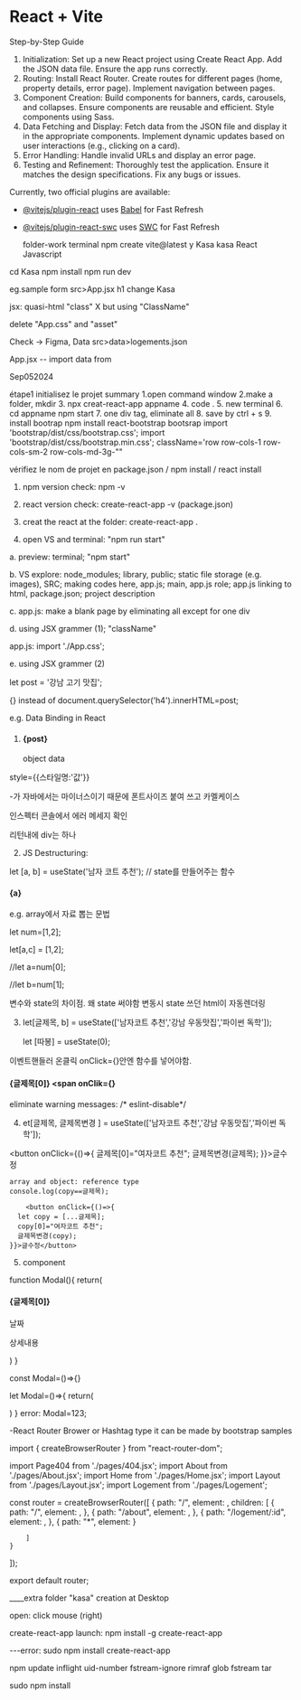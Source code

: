 # React + Vite

Step-by-Step Guide
1. Initialization:
Set up a new React project using Create React App.
Add the JSON data file.
Ensure the app runs correctly.
2. Routing: Install React Router.
Create routes for different pages (home, property details, error page).
Implement navigation between pages.
3. Component Creation: Build components for banners, cards, carousels, and collapses.
Ensure components are reusable and efficient.
Style components using Sass.
4. Data Fetching and Display: Fetch data from the JSON file and display it in the appropriate components.
Implement dynamic updates based on user interactions (e.g., clicking on a card).
5. Error Handling: Handle invalid URLs and display an error page.
6. Testing and Refinement: Thoroughly test the application.
Ensure it matches the design specifications.
Fix any bugs or issues.

Currently, two official plugins are available:

- [@vitejs/plugin-react](https://github.com/vitejs/vite-plugin-react/blob/main/packages/plugin-react/README.md) uses [Babel](https://babeljs.io/) for Fast Refresh
- [@vitejs/plugin-react-swc](https://github.com/vitejs/vite-plugin-react-swc) uses [SWC](https://swc.rs/) for Fast Refresh

  folder-work
  terminal npm create vite@latest
  y
  Kasa
  kasa
  React
  Javascript
  
cd Kasa
npm install
npm run dev

eg.sample form src>App.jsx  h1 change Kasa

jsx: quasi-html  "class" X but using "ClassName"

delete "App.css" and "asset" 

Check -> Figma, Data
src>data>logements.json

App.jsx -- import data from 

Sep052024

étape1 initialisez le projet
summary
1.open command window
2.make a folder, mkdir
3. npx creat-react-app appname
4. code .
5. new terminal
6. cd appname    npm start
7. one div tag, eliminate all
8. save by ctrl + s
9. install bootrap
npm install react-bootstrap bootsrap
import 'bootstrap/dist/css/bootstrap.css';
import 'bootstrap/dist/css/bootstrap.min.css';
className='row row-cols-1 row-cols-sm-2 row-cols-md-3g-""

vérifiez le nom de projet en package.json / npm install / react install

1. npm version check: npm -v

2. react version check: create-react-app -v (package.json)

3. creat the react at the folder: create-react-app .

4. open VS and terminal: "npm run start"

a. preview: terminal; "npm start"

b. VS explore: node_modules; library, public; static file storage (e.g. images), SRC; making codes here, app.js; main, app.js role; app.js linking to html, package.json; project description 

c. app.js: make a blank page by eliminating all except for one div

d. using JSX grammer (1); "className"

app.js: import './App.css';

e.  using JSX grammer (2)

  let post = '강남 고기 맛집';
  
{} instead of document.querySelector('h4').innerHTML=post;

e.g. Data Binding in React

1. <h4 style={{color:'red', fontSize : '16px'}} id={post}>{post}</h4>   object data

style={{스타일명:'값'}}

-가 자바에서는 마이너스이기 때문에 폰트사이즈 붙여 쓰고 카멜케이스

인스펙터 콘솔에서 에러 메세지 확인

리턴내에 div는 하나

2. JS Destructuring:

let [a, b] = useState('남자 코트 추천'); // state를 만들어주는 함수

 <h4> {a}</h4>

 e.g. array에서 자료 뽑는 문법

 let num=[1,2];

 let[a,c] = [1,2];
 
 //let a=num[0];
 
  //let b=num[1];
 
변수와 state의 차이점. 왜 state 써야함
변동시 state 쓰던 html이 자동렌더링

3. let[글제목, b] = useState(['남자코트 추천','강남 우동맛집','파이썬 독학']);

   let [따봉] = useState(0);

이벤트핸들러 온클릭 onClick={}안엔 함수를 넣어야함. <h4>{글제목[0]} <span onClik={}</h4>

eliminate warning messages: /* eslint-disable*/

4. et[글제목, 글제목변경 ] = useState(['남자코트 추천','강남 우동맛집','파이썬 독학']);

  <button onClick={()=>{
      글제목[0]="여자코트 추천";
      글제목변경(글제목);
    }}>글수정</button>

    array and object: reference type 
    console.log(copy==글제목);

        <button onClick={()=>{
      let copy = [...글제목];
      copy[0]="여자코트 추천";
      글제목변경(copy);
    }}>글수정</button>

 5. component
<Modal></Modal>

function Modal(){
return(
<div className="modal">
  <h4>{글제목[0]}</h4>
  <p>날짜</p>
  <p>상세내용</p>
</div>
)
 }

 const Modal=()=>{}

 let Modal=()=>{
 return(
 <div></div>
 )
 }
 error: Modal=123;

 -React Router
 Brower or Hashtag type
it can be made by bootstrap samples

 import {
    createBrowserRouter
} from "react-router-dom";

import Page404 from './pages/404.jsx';
import About from './pages/About.jsx';
import Home from './pages/Home.jsx';
import Layout from './pages/Layout.jsx';
import Logement from './pages/Logement';

const router = createBrowserRouter([
    {
        path: "/",
        element: <Layout />,
        children: [
            {
                path: "/",
                element: <Home />,
            },
            {
                path: "/about",
                element: <About />,
            },
            {
                path: "/logement/:id",
                element: <Logement />,
            }, {
                path: "*",
                element: <Page404 />
            }

        ]
    }
]);

export default router;
    

____extra
folder "kasa" creation at Desktop

 open: click mouse (right)

create-react-app launch: npm install -g create-react-app

---error: sudo npm install create-react-app

npm update inflight uid-number fstream-ignore rimraf glob fstream tar

sudo npm install




